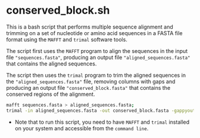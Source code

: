 # conserved_block.sh

This is a bash script that performs multiple sequence alignment and trimming on a set of nucleotide or amino acid sequences in a FASTA file format using the `MAFFT` and `trimal` software tools.

The script first uses the `MAFFT` program to align the sequences in the input file `"sequences.fasta"`, producing an output file `"aligned_sequences.fasta"` that contains the aligned sequences.

The script then uses the `trimal` program to trim the aligned sequences in the `"aligned_sequences.fasta"` file, removing columns with gaps and producing an output file `"conserved_block.fasta"` that contains the conserved regions of the alignment.

```bash
mafft sequences.fasta > aligned_sequences.fasta;
trimal -in aligned_sequences.fasta -out conserved_block.fasta -gappyout;
```
* Note that to run this script, you need to have `MAFFT` and `trimal` installed on your system and accessible from the `command line`.
